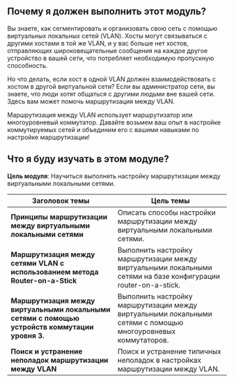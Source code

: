 <!-- 4.0.1 -->
## Почему я должен выполнить этот модуль?

Вы знаете, как сегментировать и организовать свою сеть с помощью виртуальных локальных сетей (VLAN). Хосты могут связываться с другими хостами в той же VLAN, и у вас больше нет хостов, отправляющих широковещательные сообщения на каждое другое устройство в вашей сети, что потребляет необходимую пропускную способность. 

Но что делать, если хост в одной VLAN должен взаимодействовать с хостом в другой виртуальной сети? Если вы администратор сети, вы знаете, что люди хотят общаться с другими людьми вне вашей сети. Здесь вам может помочь маршрутизация между VLAN. 

Маршрутизация между VLAN использует маршрутизатор или многоуровневый коммутатор. Давайте возьмем ваш опыт в настройке коммутируемых сетей и объединим его с вашими навыками по настройке маршрутизации!

<!-- 4.0.2 -->
## Что я буду изучать в этом модуле?

**Цель модуля**: Научиться выполнять настройку маршрутизации между виртуальными локальными сетями.

| **Заголовок темы** | **Цель темы** |
| --- | --- |
| **Принципы маршрутизации между виртуальными локальными сетями** | Описать способы настройки маршрутизации между виртуальными локальными сетями. |
| **Маршрутизация между сетями VLAN с использованием метода Router-on-a-Stick** | Выполнить настройку маршрутизации между виртуальными локальными сетями на базе конфигурации router-on-a-stick. |
| **Маршрутизация между виртуальными локальными сетями с помощью устройств коммутации уровня 3.** | Выполнить настройку маршрутизации между виртуальными локальными сетями с помощью многоуровневых коммутаторов. |
| **Поиск и устранение неполадок маршрутизации между VLAN** | Поиск и устранение типичных неполадок в настройках маршрутизации между VLAN. |

